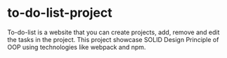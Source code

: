 # to-do-list-project
To-do-list is a website that you can create projects, add, remove and edit the tasks in the project. This project showcase SOLID Design Principle of OOP using technologies like webpack and npm.
